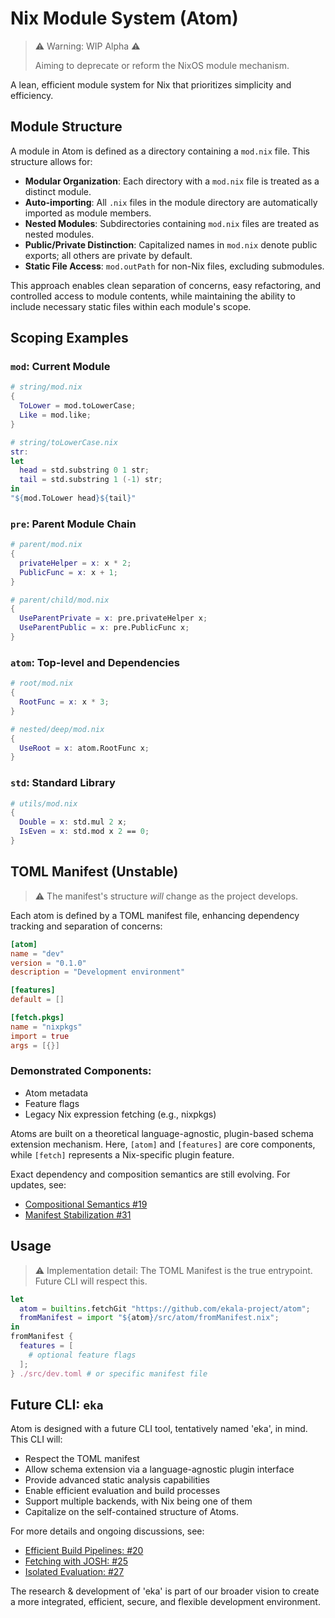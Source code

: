 # Nix Module System (Atom)

> ⚠️ Warning: WIP Alpha ⚠️
>
> Aiming to deprecate or reform the NixOS module mechanism.

A lean, efficient module system for Nix that prioritizes simplicity and efficiency.

## Module Structure

A module in Atom is defined as a directory containing a `mod.nix` file. This structure allows for:

- **Modular Organization**: Each directory with a `mod.nix` file is treated as a distinct module.
- **Auto-importing**: All `.nix` files in the module directory are automatically imported as module members.
- **Nested Modules**: Subdirectories containing `mod.nix` files are treated as nested modules.
- **Public/Private Distinction**: Capitalized names in `mod.nix` denote public exports; all others are private by default.
- **Static File Access**: `mod.outPath` for non-Nix files, excluding submodules.

This approach enables clean separation of concerns, easy refactoring, and controlled access to module contents, while maintaining the ability to include necessary static files within each module's scope.

## Scoping Examples

### `mod`: Current Module

```nix
# string/mod.nix
{
  ToLower = mod.toLowerCase;
  Like = mod.like;
}

# string/toLowerCase.nix
str:
let
  head = std.substring 0 1 str;
  tail = std.substring 1 (-1) str;
in
"${mod.ToLower head}${tail}"
```

### `pre`: Parent Module Chain

```nix
# parent/mod.nix
{
  privateHelper = x: x * 2;
  PublicFunc = x: x + 1;
}

# parent/child/mod.nix
{
  UseParentPrivate = x: pre.privateHelper x;
  UseParentPublic = x: pre.PublicFunc x;
}
```

### `atom`: Top-level and Dependencies

```nix
# root/mod.nix
{
  RootFunc = x: x * 3;
}

# nested/deep/mod.nix
{
  UseRoot = x: atom.RootFunc x;
}
```

### `std`: Standard Library

```nix
# utils/mod.nix
{
  Double = x: std.mul 2 x;
  IsEven = x: std.mod x 2 == 0;
}
```

## TOML Manifest (Unstable)

> ⚠️ The manifest's structure _will_ change as the project develops.

Each atom is defined by a TOML manifest file, enhancing dependency tracking and separation of concerns:

```toml
[atom]
name = "dev"
version = "0.1.0"
description = "Development environment"

[features]
default = []

[fetch.pkgs]
name = "nixpkgs"
import = true
args = [{}]
```

### Demonstrated Components:

- Atom metadata
- Feature flags
- Legacy Nix expression fetching (e.g., nixpkgs)

Atoms are built on a theoretical language-agnostic, plugin-based schema extension mechanism. Here, `[atom]` and `[features]` are core components, while `[fetch]` represents a Nix-specific plugin feature.

Exact dependency and composition semantics are still evolving. For updates, see:

- [Compositional Semantics #19](https://github.com/ekala-project/atom/issues/19)
- [Manifest Stabilization #31](https://github.com/ekala-project/atom/issues/31)

## Usage

> ⚠️ Implementation detail: The TOML Manifest is the true entrypoint. Future CLI will respect this.

```nix
let
  atom = builtins.fetchGit "https://github.com/ekala-project/atom";
  fromManifest = import "${atom}/src/atom/fromManifest.nix";
in
fromManifest {
  features = [
    # optional feature flags
  ];
} ./src/dev.toml # or specific manifest file
```

## Future CLI: `eka`

Atom is designed with a future CLI tool, tentatively named 'eka', in mind. This CLI will:

- Respect the TOML manifest
- Allow schema extension via a language-agnostic plugin interface
- Provide advanced static analysis capabilities
- Enable efficient evaluation and build processes
- Support multiple backends, with Nix being one of them
- Capitalize on the self-contained structure of Atoms.

For more details and ongoing discussions, see:

- [Efficient Build Pipelines: #20](https://github.com/ekala-project/atom/issues/20)
- [Fetching with JOSH: #25](https://github.com/ekala-project/atom/issues/25)
- [Isolated Evaluation: #27](https://github.com/ekala-project/atom/issues/27)

The research & development of 'eka' is part of our broader vision to create a more integrated, efficient, secure, and flexible development environment.
